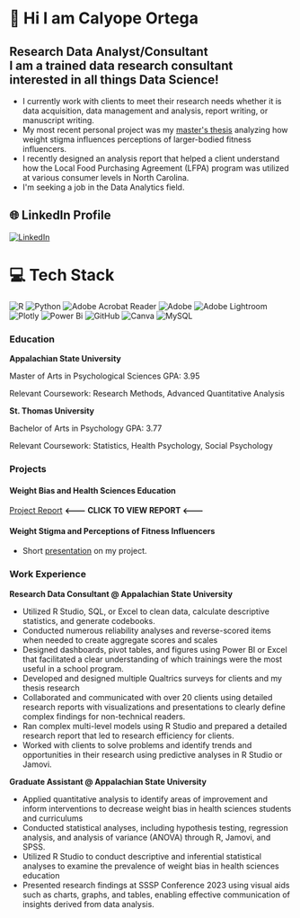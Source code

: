 # 💫 Hi I am Calyope Ortega
## Research Data Analyst/Consultant <br> I am a trained data research consultant interested in all things Data Science! <br> 

- I currently work with clients to meet their research needs whether it is data acquisition, data management and analysis, report writing, or manuscript writing. 
- My most recent personal project was my [master's thesis](https://docs.google.com/presentation/d/1pNDz4RPEBREXKxgsNc60CoxCZFJRfe3x62foK2muLjQ/edit?usp=sharing) analyzing how weight stigma influences perceptions of larger-bodied fitness influencers.
- I recently designed an analysis report that helped a client understand how the Local Food Purchasing Agreement (LFPA) program was utilized at various consumer levels in North Carolina. 
- I'm seeking a job in the Data Analytics field. 


## 🌐 LinkedIn Profile
[![LinkedIn](https://img.shields.io/badge/LinkedIn-%230077B5.svg?logo=linkedin&logoColor=white)](https://www.linkedin.com/in/calyope-o-a63795aa) 

# 💻 Tech Stack
![R](https://img.shields.io/badge/r-%23276DC3.svg?style=for-the-badge&logo=r&logoColor=white) ![Python](https://img.shields.io/badge/python-3670A0?style=for-the-badge&logo=python&logoColor=ffdd54) ![Adobe Acrobat Reader](https://img.shields.io/badge/Adobe%20Acrobat%20Reader-EC1C24.svg?style=for-the-badge&logo=Adobe%20Acrobat%20Reader&logoColor=white) ![Adobe](https://img.shields.io/badge/adobe-%23FF0000.svg?style=for-the-badge&logo=adobe&logoColor=white) ![Adobe Lightroom](https://img.shields.io/badge/Adobe%20Lightroom-31A8FF.svg?style=for-the-badge&logo=Adobe%20Lightroom&logoColor=white) ![Plotly](https://img.shields.io/badge/Plotly-%233F4F75.svg?style=for-the-badge&logo=plotly&logoColor=white) ![Power Bi](https://img.shields.io/badge/power_bi-F2C811?style=for-the-badge&logo=powerbi&logoColor=black) ![GitHub](https://img.shields.io/badge/github-%23121011.svg?style=for-the-badge&logo=github&logoColor=white) ![Canva](https://img.shields.io/badge/Canva-%2300C4CC.svg?style=for-the-badge&logo=Canva&logoColor=white) ![MySQL](https://img.shields.io/badge/mysql-4479A1.svg?style=for-the-badge&logo=mysql&logoColor=white)

<!-- Proudly created with GPRM ( https://gprm.itsvg.in ) -->

### Education 
**Appalachian State University**

Master of Arts in Psychological Sciences    GPA: 3.95

Relevant Coursework: Research Methods, Advanced Quantitative Analysis

**St. Thomas University**

Bachelor of Arts in Psychology    GPA: 3.77

Relevant Coursework: Statistics, Health Psychology, Social Psychology

### Projects
#### Weight Bias and Health Sciences Education 
[Project Report](https://docs.google.com/document/d/1utikUgWtlfQ0x--2zWX0kcI2guYq3ZArUme04ek9O8U/edit?usp=sharing) **<--- CLICK TO VIEW REPORT <---**


#### Weight Stigma and Perceptions of Fitness Influencers 

- Short [presentation](https://docs.google.com/presentation/d/1pNDz4RPEBREXKxgsNc60CoxCZFJRfe3x62foK2muLjQ/edit?usp=sharing) on my project.



### Work Experience
**Research Data Consultant @ Appalachian State University**
- Utilized R Studio, SQL, or Excel to clean data, calculate descriptive statistics, and generate codebooks.
- Conducted numerous reliability analyses and reverse-scored items when needed to create aggregate scores and scales
- Designed dashboards, pivot tables, and figures using Power BI or Excel that facilitated a clear understanding of which trainings were the most useful in a school program.
- Developed and designed multiple Qualtrics surveys for clients and my thesis research
- Collaborated and communicated with over 20 clients using detailed research reports with visualizations and presentations to clearly define complex findings for non-technical readers.
- Ran complex multi-level models using R Studio and prepared a detailed research report that led to research efficiency for clients.
- Worked with clients to solve problems and identify trends and opportunities in their research using predictive analyses in R Studio or Jamovi.


**Graduate Assistant @ Appalachian State University**
- Applied quantitative analysis to identify areas of improvement and inform interventions to decrease weight bias in health sciences students and curriculums
- Conducted statistical analyses, including hypothesis testing, regression analysis, and analysis of variance (ANOVA) through R, Jamovi, and SPSS.
- Utilized R Studio to conduct descriptive and inferential statistical analyses to examine the prevalence of weight bias in health sciences education
- Presented research findings at SSSP Conference 2023 using visual aids such as charts, graphs, and tables, enabling effective communication of insights derived from data analysis.


